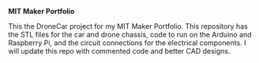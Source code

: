 **MIT Maker Portfolio**

This the DroneCar project for my MIT Maker Portfolio. This repository has the STL files for the car and drone chassis, code to run on the Arduino and Raspberry Pi, and the circuit connections for the electrical components. I will update this repo with commented code and better CAD designs.
